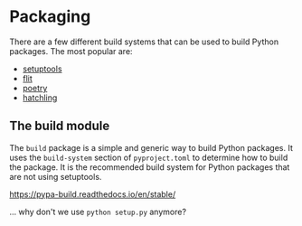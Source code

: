 # Packaging

There are a few different build systems that can be used to build Python
packages.  The most popular are:

- [setuptools](https://setuptools.readthedocs.io/en/latest/)
- [flit](https://flit.readthedocs.io/en/latest/)
- [poetry](https://python-poetry.org/)
- [hatchling](https://hatchling.readthedocs.io/en/latest/)

## The build module

The `build` package is a simple and generic way to build Python packages.
It uses the `build-system` section of `pyproject.toml` to determine how to
build the package.  It is the recommended build system for Python packages
that are not using setuptools.

<https://pypa-build.readthedocs.io/en/stable/>

... why don't we use `python setup.py` anymore?
